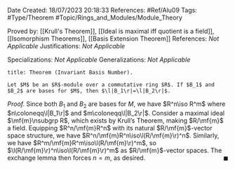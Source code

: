 <div class="topSpace"></div>

Date Created: 18/07/2023 20:18:33
References: #Ref/Alu09
Tags: #Type/Theorem #Topic/Rings_and_Modules/Module_Theory

Proved by: [[Krull's Theorem]], [[Ideal is maximal iff quotient is a field]], [[Isomorphism Theorems]], [[Basis Extension Theorem]]
References: <i>Not Applicable</i>
Justifications: <i>Not Applicable</i>

Specializations: <i>Not Applicable</i>
Generalizations: <i>Not Applicable</i>

``` ad-Theorem
title: Theorem (Invariant Basis Number).

Let $M$ be an $R$-module over a commutative ring $R$. If $B_1$ and $B_2$ are bases for $M$, then $\l|B_1\r|=\l|B_2\r|$.

```

<i>Proof.</i> Since both $B_1$ and $B_2$ are bases for $M$, we have $R^n\iso R^m$ where $n\coloneqq\l|B_1\r|$ and $m\coloneqq\l|B_2\r|$. Consider a maximal ideal $\mf{m}\nsubgrp R$, which exists by Krull’s Theorem, making $R/\mf{m}$ a field. Equipping $R^n/\mf{m}R^n$ with its natural $R/\mf{m}$-vector space structure, we have $R^n/\mf{m}R^n\iso\l(R/\mf{m}\r)^n$. Similarly, we have $R^m/\mf{m}R^m\iso\l(R/\mf{m}\r)^m$, so $\l(R/\mf{m}\r)^n\iso\l(R/\mf{m}\r)^m$ as $R/\mf{m}$-vector spaces. The exchange lemma then forces $n=m$, as desired.<span style="float:right;">$\blacksquare$</span>
